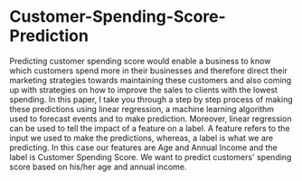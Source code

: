 # Customer-Spending-Score-Prediction
Predicting customer spending score would enable a business to know which customers spend more in their businesses and therefore direct their marketing strategies towards maintaining these customers and also coming up with strategies on how to improve the sales to clients with the lowest spending. In this paper, I take you through a step by step process of making these predictions using linear regression, a machine learning algorithm used to forecast events and to make prediction. Moreover, linear regression can be used to tell the impact of a feature on a label. A feature refers to the input we used to make the predictions, whereas, a label is what we are predicting. In this case our features are Age and Annual Income and the label is Customer Spending Score. We want to predict customers' spending score based on his/her age and annual income.

